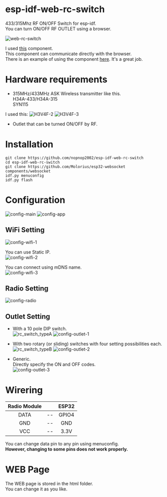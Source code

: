 # esp-idf-web-rc-switch
433/315Mhz RF ON/OFF Switch for esp-idf.   
You can turn ON/OFF RF OUTLET using a browser.   

![web-rc-switch](https://user-images.githubusercontent.com/6020549/140236843-fffad16b-087e-4785-8f26-f8f8bf7c8f12.JPG)

I used [this](https://github.com/Molorius/esp32-websocket) component.   
This component can communicate directly with the browser.   
There is an example of using the component [here](https://github.com/Molorius/ESP32-Examples).
It's a great job.   


# Hardware requirements
- 315MHz/433MHz ASK Wireless transmitter like this.   
H34A-433/H34A-315   
SYN115   

I used this:
![H3V4F-2](https://user-images.githubusercontent.com/6020549/125154180-c36bdc00-e193-11eb-9e89-5934c2db7fae.JPG)
![H3V4F-3](https://user-images.githubusercontent.com/6020549/125154246-0ded5880-e194-11eb-974b-03232166ab12.JPG)


- Outlet that can be turned ON/OFF by RF.   


# Installation
```
git clone https://github.com/nopnop2002/esp-idf-web-rc-switch
cd esp-idf-web-rc-switch
git clone https://github.com/Molorius/esp32-websocket components/websocket
idf.py menuconfig
idf.py flash
```


# Configuration
![config-main](https://user-images.githubusercontent.com/6020549/140235836-c6d87d67-77d2-4b4b-84e1-a01b9dc1a90e.jpg)
![config-app](https://user-images.githubusercontent.com/6020549/140235844-d6c62d54-dc12-4658-ac34-89074361a84d.jpg)

## WiFi Setting
![config-wifi-1](https://user-images.githubusercontent.com/6020549/140235869-423eb5db-5614-4d0a-9aa1-9f11cbc2ed39.jpg)

You can use Static IP.   
![config-wifi-2](https://user-images.githubusercontent.com/6020549/140235870-fa7c8c1c-901c-475a-844c-0828ee88cad8.jpg)

You can connect using mDNS name.   
![config-wifi-3](https://user-images.githubusercontent.com/6020549/140235866-2a3e692e-69b6-4767-b1c5-d16e59a74903.jpg)

## Radio Setting
![config-radio](https://user-images.githubusercontent.com/6020549/140235926-66f2f5d5-c3f9-460b-ad6b-c7cf9fd8b715.jpg)

## Outlet Setting

- With a 10 pole DIP switch.   
![rc_switch_typeA](https://user-images.githubusercontent.com/6020549/140236080-2baa037b-e5db-49dc-8e8b-4d9bcba95491.png)
![config-outlet-1](https://user-images.githubusercontent.com/6020549/140235974-edb2354b-81af-4c63-a295-abea5ec4dd57.jpg)

- With two rotary (or sliding) switches with four setting possibilities each.   
![rc_switch_typeB](https://user-images.githubusercontent.com/6020549/140236100-f40c300e-b632-460d-8e31-0d74db8d7b64.png)
![config-outlet-2](https://user-images.githubusercontent.com/6020549/140235976-d145fd2d-79b3-406c-90fd-7b39677193f1.jpg)

- Generic.   
Directly specify the ON and OFF codes.   
![config-outlet-3](https://user-images.githubusercontent.com/6020549/140235972-0de0384e-aabc-463e-8223-6314d2283031.jpg)

# Wirering

|Radio Module||ESP32|
|:-:|:-:|:-:|
|DATA|--|GPIO4|
|GND|--|GND|
|VCC|--|3.3V|

You can change data pin to any pin using menuconfig.   
__However, changing to some pins does not work properly.__


# WEB Page   
The WEB page is stored in the html folder.   
You can change it as you like.   

